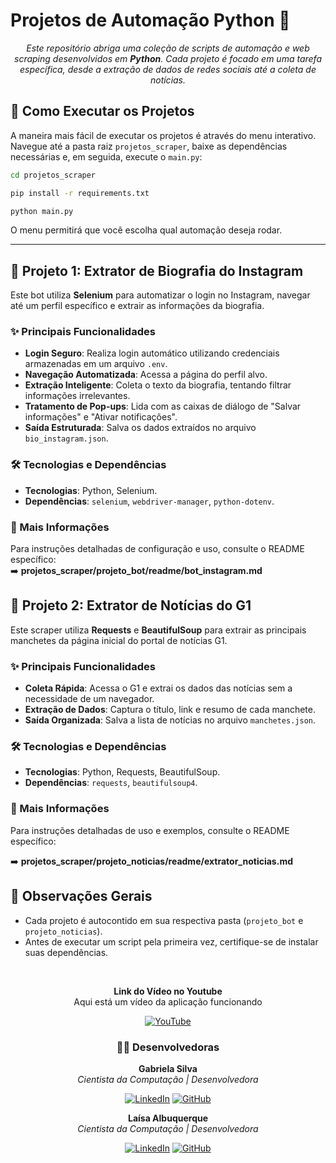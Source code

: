 # Projetos de Automação Python 🐍
<div align="center">
 
*Este repositório abriga uma coleção de scripts de automação e web scraping desenvolvidos em **Python**. Cada projeto é focado em uma tarefa específica, desde a extração de dados de redes sociais até a coleta de notícias.*

</div>

## 🚀 Como Executar os Projetos

A maneira mais fácil de executar os projetos é através do menu interativo. Navegue até a pasta raiz `projetos_scraper`, baixe as dependências necessárias e, em seguida, execute o `main.py`:

```bash
cd projetos_scraper
```
```bash
pip install -r requirements.txt
```
```bash
python main.py
```

O menu permitirá que você escolha qual automação deseja rodar.

---

## 🤖 Projeto 1: Extrator de Biografia do Instagram

Este bot utiliza **Selenium** para automatizar o login no Instagram, navegar até um perfil específico e extrair as informações da biografia.

### ✨ Principais Funcionalidades
- **Login Seguro**: Realiza login automático utilizando credenciais armazenadas em um arquivo `.env`.
- **Navegação Automatizada**: Acessa a página do perfil alvo.
- **Extração Inteligente**: Coleta o texto da biografia, tentando filtrar informações irrelevantes.
- **Tratamento de Pop-ups**: Lida com as caixas de diálogo de "Salvar informações" e "Ativar notificações".
- **Saída Estruturada**: Salva os dados extraídos no arquivo `bio_instagram.json`.
 
### 🛠️ Tecnologias e Dependências
- **Tecnologias**: Python, Selenium.
- **Dependências**: `selenium`, `webdriver-manager`, `python-dotenv`.

### 📖 Mais Informações
Para instruções detalhadas de configuração e uso, consulte o README específico:  
➡️ **projetos_scraper/projeto_bot/readme/bot_instagram.md** 

## 📰 Projeto 2: Extrator de Notícias do G1

Este scraper utiliza **Requests** e **BeautifulSoup** para extrair as principais manchetes da página inicial do portal de notícias G1.

### ✨ Principais Funcionalidades
- **Coleta Rápida**: Acessa o G1 e extrai os dados das notícias sem a necessidade de um navegador.
- **Extração de Dados**: Captura o título, link e resumo de cada manchete.
- **Saída Organizada**: Salva a lista de notícias no arquivo `manchetes.json`.

### 🛠️ Tecnologias e Dependências
- **Tecnologias**: Python, Requests, BeautifulSoup.
- **Dependências**: `requests`, `beautifulsoup4`.

### 📖 Mais Informações
Para instruções detalhadas de uso e exemplos, consulte o README específico:

➡️ **projetos_scraper/projeto_noticias/readme/extrator_noticias.md**

## 📝 Observações Gerais
- Cada projeto é autocontido em sua respectiva pasta (`projeto_bot` e `projeto_noticias`).
- Antes de executar um script pela primeira vez, certifique-se de instalar suas dependências.

<br>

<div align="center">

**Link do Vídeo no Youtube**  
Aqui está um vídeo da aplicação funcionando 
</div>

<div align="center">
  
[![YouTube](https://img.shields.io/badge/YouTube-000?style=for-the-badge&logo=youtube&logoColor=FF0000)](https://youtu.be/skJlBF1jukc)

### **👨‍💻 Desenvolvedoras**

<div align="center">

**Gabriela Silva**  
*Cientista da Computação | Desenvolvedora*
</div>

<div align="center">
  
[![LinkedIn](https://img.shields.io/badge/-LinkedIn-000?style=for-the-badge&logo=linkedin&logoColor=FF00F6&color:FFF)](https://www.linkedin.com/in/gabrielab-da-silva/)
[![GitHub](https://img.shields.io/badge/-GitHub-000?style=for-the-badge&logo=github&logoColor=FF00F6&color:FFF)](https://github.com/gabiissilvaa)

</div>

<div align="center">

**Laísa Albuquerque**  
*Cientista da Computação | Desenvolvedora*
</div>

<div align="center">
  
[![LinkedIn](https://img.shields.io/badge/-LinkedIn-000?style=for-the-badge&logo=linkedin&logoColor=FF00F6&color:FFF)](https://www.linkedin.com/in/laisaalbdev/)
[![GitHub](https://img.shields.io/badge/-GitHub-000?style=for-the-badge&logo=github&logoColor=FF00F6&color:FFF)](https://github.com/LaisaAlb)



</div>
